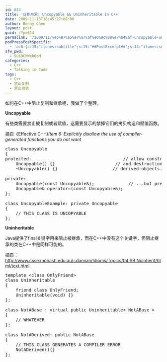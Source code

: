 ```yaml
---
id: 614
title: '日积月累: Uncopyable && Uninheritable in C++'
date: 2009-11-13T16:45:27+08:00
author: Benny Chen
layout: post
guid: /?p=614
permalink: '/2009/11/%e6%97%a5%e7%a7%af%e6%9c%88%e7%b4%af-uncopyable-uninheritable-in-c/'
podPressPostSpecific:
  - 'a:6:{s:15:"itunes:subtitle";s:15:"##PostExcerpt##";s:14:"itunes:summary";s:15:"##PostExcerpt##";s:15:"itunes:keywords";s:17:"##WordPressCats##";s:13:"itunes:author";s:10:"##Global##";s:15:"itunes:explicit";s:7:"Default";s:12:"itunes:block";s:7:"Default";}'
sfw_pwd:
  - 5u69ChWehOoM
categories:
  - C++
  - Talking in Code
tags:
  - C++
  - 禁止复制
  - 禁止继承
---
```

如何在C++中阻止复制和继承呢，我做了个整理。

**Uncopyable**
  
有些类需要禁止被复制或者赋值，这需要显示的禁掉它们的拷贝构造和赋值函数。
  
摘自《Effective C++》_Item 6: Explicitly disallow the use of compiler-generated functions you do not want_

<pre class="brush: cpp; title: ; notranslate" title="">class Uncopyable 
{
protected:                                   // allow construction
    Uncopyable() {}                       // and destruction of
    ~Uncopyable() {}                     // derived objects...

private:
    Uncopyable(const Uncopyable&);             // ...but prevent copying
    Uncopyable& operator=(const Uncopyable&);
};

class UncopyableExample: private Uncopyable 
{ 
    // THIS CLASS IS UNCOPYABLE
}; 
</pre>

**Uninheritable**
  
Java提供了final关键字用来阻止被继承，而在C++中没有这个关键字，但阻止继承的类在C++中是同样可能的。
  
摘自：<http://www.csse.monash.edu.au/~damian/Idioms/Topics/04.SB.NoInherit/html/text.html>

<pre class="brush: cpp; title: ; notranslate" title="">template &lt;class OnlyFriend&gt;
class Uninheritable
{
    friend class OnlyFriend;
    Uninheritable(void) {}
};

class NotABase : virtual public Uninheritable&lt; NotABase &gt;
{
    // WHATEVER
};

class NotADerived: public NotABase
{
    // THIS CLASS GENERATES A COMPILER ERROR
    NotADerived(){}
};
</pre>